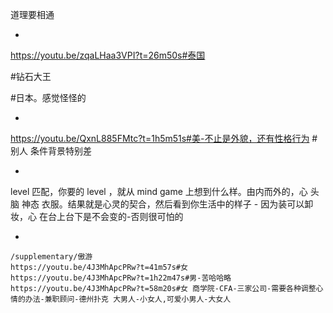 
道理要相通








-

https://youtu.be/zqaLHaa3VPI?t=26m50s#泰国

#钻石大王

#日本。感觉怪怪的

-

https://youtu.be/QxnL885FMtc?t=1h5m51s#美-不止是外貌，还有性格行为 # 别人 条件背景特别差

-

level 匹配，你要的 level ，就从 mind game 上想到什么样。由内而外的，心 头脑 神态 衣服。结果就是心灵的契合，然后看到你生活中的样子 - 因为装可以卸妆，心 在台上台下是不会变的-否则很可怕的

-
```
/supplementary/傲游
https://youtu.be/4J3MhApcPRw?t=41m57s#女
https://youtu.be/4J3MhApcPRw?t=1h22m47s#男-苦哈哈略
https://youtu.be/4J3MhApcPRw?t=58m20s#女 商学院-CFA-三家公司-需要各种调整心情的办法-兼职顾问-德州扑克 大男人-小女人,可爱小男人-大女人
```
